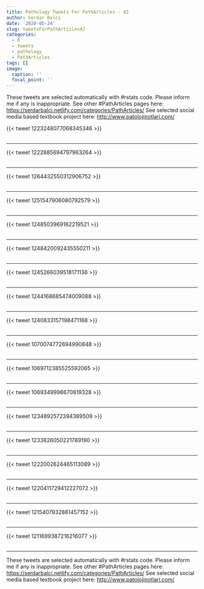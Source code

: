 ```yaml
---
title: Pathology Tweets For PathArticles - 42
author: Serdar Balci
date: '2020-05-24'
slug: tweetsForPathArticles42
categories:
  - R
  - tweets
  - pathology
  - PathArticles
tags: []
image:
  caption: ''
  focal_point: ''
---
```



These tweets are selected automatically with #rstats code. Please inform me if any is inappropriate.
See other #PathArticles pages here: https://serdarbalci.netlify.com/categories/PathArticles/ 
See selected social media based textbook project here: http://www.patolojinotlari.com/

{{< tweet 1223248077068345346 >}}
<br>
<br>
<hr>
{{< tweet 1222885694797963264 >}}
<br>
<br>
<hr>
{{< tweet 1264432550312906752 >}}
<br>
<br>
<hr>
{{< tweet 1251547906080792579 >}}
<br>
<br>
<hr>
{{< tweet 1248503969162219521 >}}
<br>
<br>
<hr>
{{< tweet 1248420092435550211 >}}
<br>
<br>
<hr>
{{< tweet 1245266039518171136 >}}
<br>
<br>
<hr>
{{< tweet 1244168685474009088 >}}
<br>
<br>
<hr>
{{< tweet 1240833157198471168 >}}
<br>
<br>
<hr>
{{< tweet 1070074772694990848 >}}
<br>
<br>
<hr>
{{< tweet 1069712385525592065 >}}
<br>
<br>
<hr>
{{< tweet 1069349998670819328 >}}
<br>
<br>
<hr>
{{< tweet 1234892572394389509 >}}
<br>
<br>
<hr>
{{< tweet 1233826050221789190 >}}
<br>
<br>
<hr>
{{< tweet 1222002624465113089 >}}
<br>
<br>
<hr>
{{< tweet 1220411729412227072 >}}
<br>
<br>
<hr>
{{< tweet 1215407932881457152 >}}
<br>
<br>
<hr>
{{< tweet 1211699387216216077 >}}
<br>
<br>
<hr>


These tweets are selected automatically with #rstats code. Please inform me if any is inappropriate.
See other #PathArticles pages here: https://serdarbalci.netlify.com/categories/PathArticles/ 
See selected social media based textbook project here: http://www.patolojinotlari.com/
